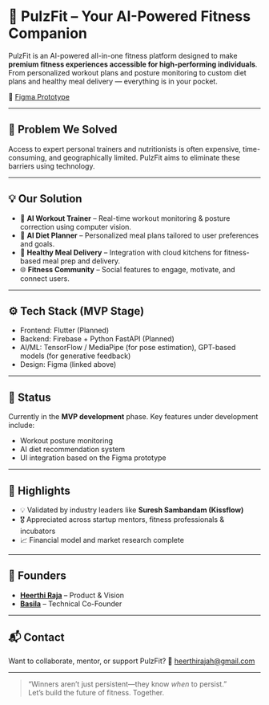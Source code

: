 # 💪 PulzFit – Your AI-Powered Fitness Companion

PulzFit is an AI-powered all-in-one fitness platform designed to make **premium fitness experiences accessible for high-performing individuals**. From personalized workout plans and posture monitoring to custom diet plans and healthy meal delivery — everything is in your pocket.

🚀 [Figma Prototype](https://www.figma.com/proto/YQG51bgwT4FjlFv1JBvTGY/Pulzfit-with-Tminus1-Template?node-id=1403-17684&starting-point-node-id=1403%3A17684)

---

## 🧠 Problem We Solved
Access to expert personal trainers and nutritionists is often expensive, time-consuming, and geographically limited. PulzFit aims to eliminate these barriers using technology.

---

## 💡 Our Solution
- 🤖 **AI Workout Trainer** – Real-time workout monitoring & posture correction using computer vision.
- 🥗 **AI Diet Planner** – Personalized meal plans tailored to user preferences and goals.
- 🍱 **Healthy Meal Delivery** – Integration with cloud kitchens for fitness-based meal prep and delivery.
- 🌐 **Fitness Community** – Social features to engage, motivate, and connect users.

---

## ⚙️ Tech Stack (MVP Stage)
- Frontend: Flutter (Planned)
- Backend: Firebase + Python FastAPI (Planned)
- AI/ML: TensorFlow / MediaPipe (for pose estimation), GPT-based models (for generative feedback)
- Design: Figma (linked above)

---

## 🎯 Status
Currently in the **MVP development** phase. Key features under development include:
- Workout posture monitoring
- AI diet recommendation system
- UI integration based on the Figma prototype

---

## 📌 Highlights
- 💡 Validated by industry leaders like **Suresh Sambandam (Kissflow)**
- 🎖 Appreciated across startup mentors, fitness professionals & incubators
- 📈 Financial model and market research complete

---

## 👥 Founders
- **[Heerthi Raja](https://www.linkedin.com/in/heerthiraja/)** – Product & Vision  
- **[Basila](https://www.linkedin.com/in/syed-basila-s/)** – Technical Co-Founder

---

## 📬 Contact
Want to collaborate, mentor, or support PulzFit?
📩 heerthirajah@gmail.com

---

> “Winners aren’t just persistent—they know *when* to persist.”  
> Let’s build the future of fitness. Together.
